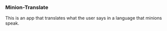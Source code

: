 ### Minion-Translate
This is an app that translates what the user says in a language that minions speak.
